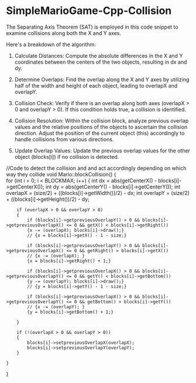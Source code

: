 # SimpleMarioGame-Cpp-Collision

The Separating Axis Theorem (SAT) is employed in this code snippet to examine collisions along both the X and Y axes.

Here's a breakdown of the algorithm:

1. Calculate Distances:
Compute the absolute differences in the X and Y coordinates between the centers of the two objects, resulting in dx and dy.

2. Determine Overlaps:
Find the overlap along the X and Y axes by utilizing half of the width and height of each object, leading to overlapX and overlapY.

3. Collision Check:
Verify if there is an overlap along both axes (overlapX > 0 and overlapY > 0). If this condition holds true, a collision is identified.

4. Collision Resolution:
Within the collision block, analyze previous overlap values and the relative positions of the objects to ascertain the collision direction. Adjust the position of the current object (this) accordingly to handle collisions from various directions.

5. Update Overlap Values:
Update the previous overlap values for the other object (blocks[i]) if no collision is detected.

//Code to detect the collision and and act accordingly depending on which way they collide
void Mario::blockCollision()
{   
    for (int i = 0; i < BLOCKMAX; i++)
    {
        int dx = abs(getCenterX() - blocks[i]->getCenterX());
        int dy = abs(getCenterY() - blocks[i]->getCenterY());
        int overlapX = (size/2) + ((blocks[i]->getWidth())/2) - dx;
        int overlapY = (size/2) + ((blocks[i]->getHeight())/2) - dy;

        if (overlapX > 0 && overlapY > 0)
        {
            if (blocks[i]->getpreviousOverlapY() > 0 && blocks[i]->getpreviousOverlapX() <= 0 && getX() < blocks[i]->getRight()) 
            {x -= (overlapX); blocks[i]->draw();}
            // {x = blocks[i]->getX() - 1 - size;}

            if (blocks[i]->getpreviousOverlapY() > 0 && blocks[i]->getpreviousOverlapX() <= 0 && getRight() > blocks[i]->getX()) 
            // {x -= (overlapX); } 
            {x = blocks[i]->getRight() + 1;}

            if (blocks[i]->getpreviousOverlapX() > 0 && blocks[i]->getpreviousOverlapY() <= 0 && getY() < blocks[i]->getBottom())  
            {y -= (overlapY); blocks[i]->draw();}
            // {y = blocks[i]->getY() - 1 - size;}

            if (blocks[i]->getpreviousOverlapX() > 0 && blocks[i]->getpreviousOverlapY() <= 0 && getBottom() > blocks[i]->getY())  
            // {x -= (overlapY); } 
            {y = blocks[i]->getBottom() + 1;}

        }   

        if (!(overlapX > 0 && overlapY > 0))
        {
            blocks[i]->setpreviousOverlapX(overlapX);
            blocks[i]->setpreviousOverlapY(overlapY); 
        }

    }

}
